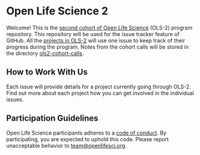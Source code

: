 # Open Life Science 2

Welcome! This is the [second cohort of Open Life Science](https://openlifesci.org/ols-2) (OLS-2) program repository. 
This repository will be used for the issue tracker feature of GitHub. 
All the [projects in OLS-2](https://openlifesci.org/ols-2/projects-participants/) will use one issue to keep track of their progress during the program.
Notes from the cohort calls will be stored in the directory [ols2-cohort-calls](https://github.com/open-life-science/ols-2/blob/ols2-cohort-calls).

## How to Work With Us

Each issue will provide details for a project currently going through OLS-2. 
Find out more about each project how you can get involved in the individual issues.

## Participation Guidelines

Open Life Science participants adheres to a [code of conduct](CODE_OF_CONDUCT.md). 
By participating, you are expected to uphold this code. Please report unacceptable behavior to [team@openlifesci.org](mailto:team@openlifesci.org).
